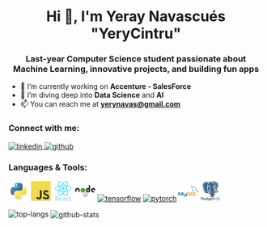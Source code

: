 <h1 align="center">Hi 👋, I'm Yeray Navascués "YeryCintru"</h1>
<h3 align="center">Last-year Computer Science student passionate about Machine Learning, innovative projects, and building fun apps</h3>

- 🔭 I’m currently working on **Accenture - SalesForce**  
- 🌱 I’m diving deep into **Data Science** and **AI**  
- 📫 You can reach me at **yerynavas@gmail.com**  

<h3 align="left">Connect with me:</h3>
<p align="left">
  <a href="https://www.linkedin.com/in/yeray-navascu%C3%A9s-trincado-a39a59275/" target="_blank">
    <img align="center" src="https://raw.githubusercontent.com/rahuldkjain/github-profile-readme-generator/master/src/images/icons/Social/linked-in-alt.svg" alt="linkedin" height="30" width="40" />
  </a>
  <a href="https://github.com/YeryCintru" target="_blank">
    <img align="center" src="https://cdn.jsdelivr.net/gh/simple-icons/simple-icons/icons/github.svg" alt="github" height="30" width="40" />
  </a>
</p>

<h3 align="left">Languages & Tools:</h3>
<p align="left">
  <a href="https://www.python.org/" target="_blank"><img src="https://raw.githubusercontent.com/devicons/devicon/master/icons/python/python-original.svg" alt="python" width="40" height="40"/></a>
  <a href="https://www.javascript.com/" target="_blank"><img src="https://raw.githubusercontent.com/devicons/devicon/master/icons/javascript/javascript-original.svg" alt="javascript" width="40" height="40"/></a>
  <a href="https://reactjs.org/" target="_blank"><img src="https://raw.githubusercontent.com/devicons/devicon/master/icons/react/react-original-wordmark.svg" alt="react" width="40" height="40"/></a>
  <a href="https://www.nodejs.org/" target="_blank"><img src="https://raw.githubusercontent.com/devicons/devicon/master/icons/nodejs/nodejs-original-wordmark.svg" alt="nodejs" width="40" height="40"/></a>
  <a href="https://www.tensorflow.org/" target="_blank"><img src="https://www.vectorlogo.zone/logos/tensorflow/tensorflow-icon.svg" alt="tensorflow" width="40" height="40"/></a>
  <a href="https://pytorch.org/" target="_blank"><img src="https://www.vectorlogo.zone/logos/pytorch/pytorch-icon.svg" alt="pytorch" width="40" height="40"/></a>
  <a href="https://www.mysql.com/" target="_blank"><img src="https://raw.githubusercontent.com/devicons/devicon/master/icons/mysql/mysql-original-wordmark.svg" alt="mysql" width="40" height="40"/></a>
  <a href="https://www.postgresql.org/" target="_blank"><img src="https://raw.githubusercontent.com/devicons/devicon/master/icons/postgresql/postgresql-original-wordmark.svg" alt="postgresql" width="40" height="40"/></a>
</p>

<p><img align="left" src="https://github-readme-stats.vercel.app/api/top-langs?username=YeryCintru&show_icons=true&locale=en&layout=compact" alt="top-langs" /></p>
<p>&nbsp;<img align="center" src="https://github-readme-stats.vercel.app/api?username=YeryCintru&show_icons=true&locale=en" alt="github-stats" /></p>
